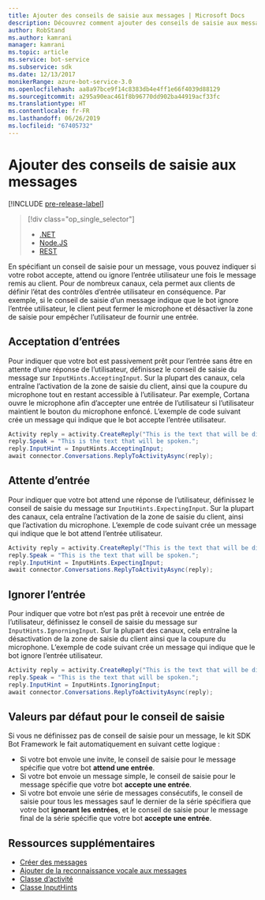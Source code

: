 ```yaml
---
title: Ajouter des conseils de saisie aux messages | Microsoft Docs
description: Découvrez comment ajouter des conseils de saisie aux messages à l’aide du kit SDK Bot Framework pour .NET.
author: RobStand
ms.author: kamrani
manager: kamrani
ms.topic: article
ms.service: bot-service
ms.subservice: sdk
ms.date: 12/13/2017
monikerRange: azure-bot-service-3.0
ms.openlocfilehash: aa8a97bce9f14c8383db4e4ff1e66f4039d88129
ms.sourcegitcommit: a295a90eac461f8b96770dd902ba44919acf33fc
ms.translationtype: HT
ms.contentlocale: fr-FR
ms.lasthandoff: 06/26/2019
ms.locfileid: "67405732"
---
```

# <a name="add-input-hints-to-messages"></a>Ajouter des conseils de saisie aux messages

[!INCLUDE [pre-release-label](../includes/pre-release-label-v3.md)]

> [!div class="op_single_selector"]
> - [.NET](../dotnet/bot-builder-dotnet-add-input-hints.md)
> - [Node.JS](../nodejs/bot-builder-nodejs-send-input-hints.md)
> - [REST](../rest-api/bot-framework-rest-connector-add-input-hints.md)

En spécifiant un conseil de saisie pour un message, vous pouvez indiquer si votre robot accepte, attend ou ignore l’entrée utilisateur une fois le message remis au client. Pour de nombreux canaux, cela permet aux clients de définir l’état des contrôles d’entrée utilisateur en conséquence. Par exemple, si le conseil de saisie d’un message indique que le bot ignore l’entrée utilisateur, le client peut fermer le microphone et désactiver la zone de saisie pour empêcher l’utilisateur de fournir une entrée.

## <a name="accepting-input"></a>Acceptation d’entrées

Pour indiquer que votre bot est passivement prêt pour l’entrée sans être en attente d’une réponse de l’utilisateur, définissez le conseil de saisie du message sur `InputHints.AcceptingInput`. Sur la plupart des canaux, cela entraîne l’activation de la zone de saisie du client, ainsi que la coupure du microphone tout en restant accessible à l’utilisateur. Par exemple, Cortana ouvre le microphone afin d’accepter une entrée de l’utilisateur si l’utilisateur maintient le bouton du microphone enfoncé. L’exemple de code suivant crée un message qui indique que le bot accepte l’entrée utilisateur.

```cs
Activity reply = activity.CreateReply("This is the text that will be displayed.");
reply.Speak = "This is the text that will be spoken.";
reply.InputHint = InputHints.AcceptingInput;
await connector.Conversations.ReplyToActivityAsync(reply);
```

## <a name="expecting-input"></a>Attente d’entrée

Pour indiquer que votre bot attend une réponse de l’utilisateur, définissez le conseil de saisie du message sur `InputHints.ExpectingInput`. Sur la plupart des canaux, cela entraîne l’activation de la zone de saisie du client, ainsi que l’activation du microphone. L’exemple de code suivant crée un message qui indique que le bot attend l’entrée utilisateur.

```cs
Activity reply = activity.CreateReply("This is the text that will be displayed.");
reply.Speak = "This is the text that will be spoken.";
reply.InputHint = InputHints.ExpectingInput;
await connector.Conversations.ReplyToActivityAsync(reply);
```

## <a name="ignoring-input"></a>Ignorer l’entrée

Pour indiquer que votre bot n’est pas prêt à recevoir une entrée de l’utilisateur, définissez le conseil de saisie du message sur `InputHints.IgnorningInput`. Sur la plupart des canaux, cela entraîne la désactivation de la zone de saisie du client ainsi que la coupure du microphone. L’exemple de code suivant crée un message qui indique que le bot ignore l’entrée utilisateur.

```cs
Activity reply = activity.CreateReply("This is the text that will be displayed.");
reply.Speak = "This is the text that will be spoken.";
reply.InputHint = InputHints.IgnoringInput;
await connector.Conversations.ReplyToActivityAsync(reply);
```

## <a name="default-values-for-input-hint"></a>Valeurs par défaut pour le conseil de saisie

Si vous ne définissez pas de conseil de saisie pour un message, le kit SDK Bot Framework le fait automatiquement en suivant cette logique :

- Si votre bot envoie une invite, le conseil de saisie pour le message spécifie que votre bot **attend une entrée**.</li>
- Si votre bot envoie un message simple, le conseil de saisie pour le message spécifie que votre bot **accepte une entrée**.</li>
- Si votre bot envoie une série de messages consécutifs, le conseil de saisie pour tous les messages sauf le dernier de la série spécifiera que votre bot **ignorant les entrées**, et le conseil de saisie pour le message final de la série spécifie que votre bot **accepte une entrée**.

## <a name="additional-resources"></a>Ressources supplémentaires

- [Créer des messages](bot-builder-dotnet-create-messages.md)
- [Ajouter de la reconnaissance vocale aux messages](bot-builder-dotnet-text-to-speech.md)
- <a href="https://docs.botframework.com/csharp/builder/sdkreference/dc/d2f/class_microsoft_1_1_bot_1_1_connector_1_1_activity.html" target="_blank">Classe d’activité</a>
- <a href="/dotnet/api/microsoft.bot.connector.inputhints" target="_blank">Classe InputHints</a>
